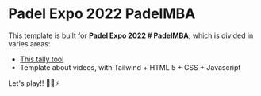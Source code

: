 # Padel Expo 2022 PadelMBA

This template is built for **Padel Expo 2022 # PadelMBA**, which is divided in varies areas:

- [This tally tool](https://tally.so/r/wobaG1)
- Template about videos, with Tailwind + HTML 5 + CSS + Javascript
  
Let's play!! 🎾😎⚡
